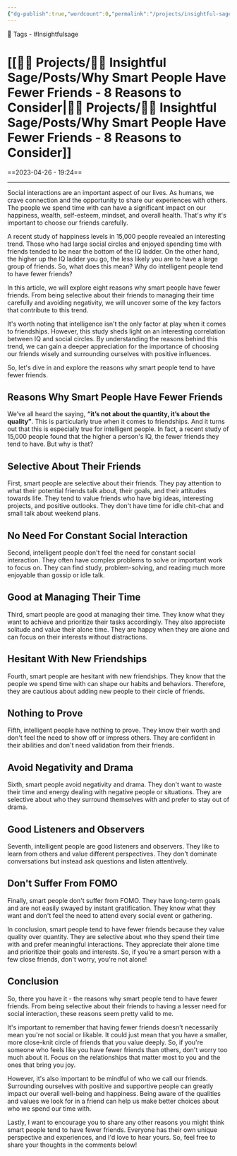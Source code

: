 ```yaml
---
{"dg-publish":true,"wordcount":0,"permalink":"/projects/insightful-sage/posts/why-smart-people-have-fewer-friends-8-reasons-to-consider/","dgPassFrontmatter":true,"noteIcon":"3","created":"2023-11-14T21:08:37.642+05:30","updated":"2024-02-26T02:42:28.101+05:30"}
---
```


🧶 Tags - #Insightfulsage 

# [[👷🏻 Projects/🧓🏻 Insightful Sage/Posts/Why Smart People Have Fewer Friends - 8 Reasons to Consider\|👷🏻 Projects/🧓🏻 Insightful Sage/Posts/Why Smart People Have Fewer Friends - 8 Reasons to Consider]]
==2023-04-26 - 19:24==

---
Social interactions are an important aspect of our lives. As humans, we crave connection and the opportunity to share our experiences with others. The people we spend time with can have a significant impact on our happiness, wealth, self-esteem, mindset, and overall health. That's why it's important to choose our friends carefully.

A recent study of happiness levels in 15,000 people revealed an interesting trend. Those who had large social circles and enjoyed spending time with friends tended to be near the bottom of the IQ ladder. On the other hand, the higher up the IQ ladder you go, the less likely you are to have a large group of friends. So, what does this mean? Why do intelligent people tend to have fewer friends?

In this article, we will explore eight reasons why smart people have fewer friends. From being selective about their friends to managing their time carefully and avoiding negativity, we will uncover some of the key factors that contribute to this trend.

It's worth noting that intelligence isn't the only factor at play when it comes to friendships. However, this study sheds light on an interesting correlation between IQ and social circles. By understanding the reasons behind this trend, we can gain a deeper appreciation for the importance of choosing our friends wisely and surrounding ourselves with positive influences.

So, let's dive in and explore the reasons why smart people tend to have fewer friends.

## Reasons Why Smart People Have Fewer Friends
We’ve all heard the saying, **“it’s not about the quantity, it’s about the quality”**. This is particularly true when it comes to friendships. And it turns out that this is especially true for intelligent people. In fact, a recent study of 15,000 people found that the higher a person's IQ, the fewer friends they tend to have. But why is that?

## Selective About Their Friends
First, smart people are selective about their friends. They pay attention to what their potential friends talk about, their goals, and their attitudes towards life. They tend to value friends who have big ideas, interesting projects, and positive outlooks. They don't have time for idle chit-chat and small talk about weekend plans.

## No Need For Constant Social Interaction
Second, intelligent people don't feel the need for constant social interaction. They often have complex problems to solve or important work to focus on. They can find study, problem-solving, and reading much more enjoyable than gossip or idle talk.

## Good at Managing Their Time
Third, smart people are good at managing their time. They know what they want to achieve and prioritize their tasks accordingly. They also appreciate solitude and value their alone time. They are happy when they are alone and can focus on their interests without distractions.

## Hesitant With New Friendships
Fourth, smart people are hesitant with new friendships. They know that the people we spend time with can shape our habits and behaviors. Therefore, they are cautious about adding new people to their circle of friends.

## Nothing to Prove
Fifth, intelligent people have nothing to prove. They know their worth and don't feel the need to show off or impress others. They are confident in their abilities and don't need validation from their friends.

## Avoid Negativity and Drama
Sixth, smart people avoid negativity and drama. They don't want to waste their time and energy dealing with negative people or situations. They are selective about who they surround themselves with and prefer to stay out of drama.

## Good Listeners and Observers
Seventh, intelligent people are good listeners and observers. They like to learn from others and value different perspectives. They don't dominate conversations but instead ask questions and listen attentively.

## Don't Suffer From FOMO
Finally, smart people don't suffer from FOMO. They have long-term goals and are not easily swayed by instant gratification. They know what they want and don't feel the need to attend every social event or gathering.

In conclusion, smart people tend to have fewer friends because they value quality over quantity. They are selective about who they spend their time with and prefer meaningful interactions. They appreciate their alone time and prioritize their goals and interests. So, if you're a smart person with a few close friends, don't worry, you're not alone!

## Conclusion
So, there you have it - the reasons why smart people tend to have fewer friends. From being selective about their friends to having a lesser need for social interaction, these reasons seem pretty valid to me.

It's important to remember that having fewer friends doesn't necessarily mean you're not social or likable. It could just mean that you have a smaller, more close-knit circle of friends that you value deeply. So, if you're someone who feels like you have fewer friends than others, don't worry too much about it. Focus on the relationships that matter most to you and the ones that bring you joy.

However, it's also important to be mindful of who we call our friends. Surrounding ourselves with positive and supportive people can greatly impact our overall well-being and happiness. Being aware of the qualities and values we look for in a friend can help us make better choices about who we spend our time with.

Lastly, I want to encourage you to share any other reasons you might think smart people tend to have fewer friends. Everyone has their own unique perspective and experiences, and I'd love to hear yours. So, feel free to share your thoughts in the comments below!